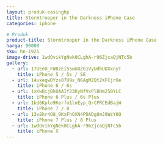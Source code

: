```yaml
---
layout: produk-casinghp
title: Stormtrooper in the Darkness iPhone Case
categories: iphone

# Produk
product-title: Stormtrooper in the Darkness iPhone Case
harga: 90000
sku: hn-1925
image-drive: 1wdOvikYgNek0CLghA-r96ZjcaQjNTc5b
gallery:
  - url: 17UEeU_FW8zEi5SwGOZG1VyUdhUDXxnyT
    title: iPhone 5 / 5s / SE
  - url: 14uxegwDYzs87U9x_N6AgMZQt2XFCjrOe
    title: iPhone 6 / 6s
  - url: 1xKwBijBkUAAIf23KyNfVxPlBHm258YLC
    title: iPhone 6 Plus / 6s Plus
  - url: 1kd6Kplo9Kerfo1lnEyp_QrCFRCEdBajW
    title: iPhone 7 / 8
  - url: 13v8kr4O8_9KxFhOXN4PDADg8mJ0WzY0Q
    title: iPhone 7 Plus / 8 Plus
  - url: 1wdOvikYgNek0CLghA-r96ZjcaQjNTc5b
    title: iPhone X
---
```

